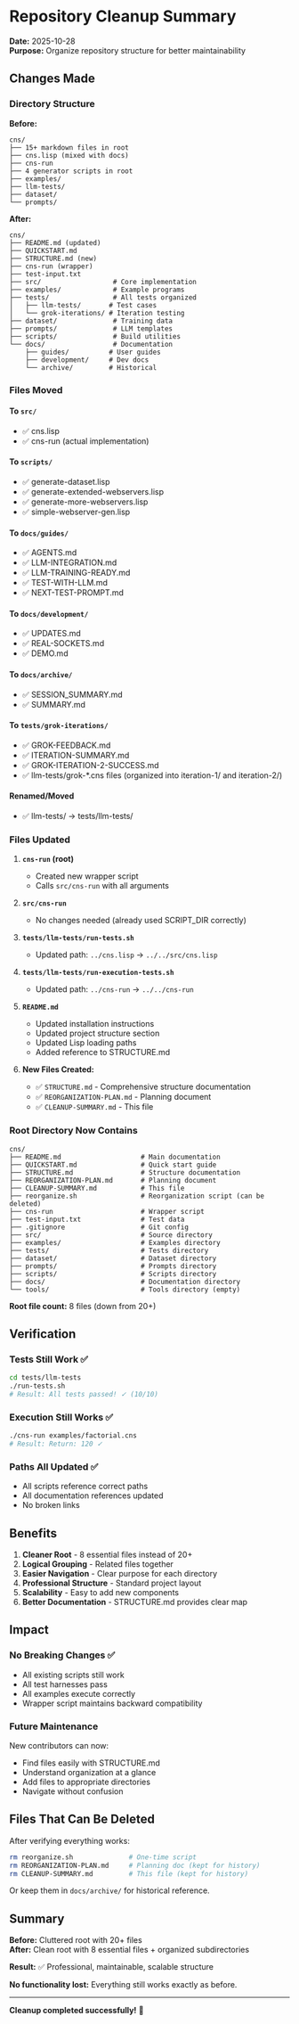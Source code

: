 # Repository Cleanup Summary

**Date:** 2025-10-28  
**Purpose:** Organize repository structure for better maintainability

## Changes Made

### Directory Structure

**Before:**
```
cns/
├── 15+ markdown files in root
├── cns.lisp (mixed with docs)
├── cns-run
├── 4 generator scripts in root
├── examples/
├── llm-tests/
├── dataset/
└── prompts/
```

**After:**
```
cns/
├── README.md (updated)
├── QUICKSTART.md
├── STRUCTURE.md (new)
├── cns-run (wrapper)
├── test-input.txt
├── src/                  # Core implementation
├── examples/             # Example programs
├── tests/                # All tests organized
│   ├── llm-tests/       # Test cases
│   └── grok-iterations/ # Iteration testing
├── dataset/              # Training data
├── prompts/              # LLM templates
├── scripts/              # Build utilities
└── docs/                 # Documentation
    ├── guides/          # User guides
    ├── development/     # Dev docs
    └── archive/         # Historical
```

### Files Moved

#### To `src/`
- ✅ cns.lisp
- ✅ cns-run (actual implementation)

#### To `scripts/`
- ✅ generate-dataset.lisp
- ✅ generate-extended-webservers.lisp
- ✅ generate-more-webservers.lisp
- ✅ simple-webserver-gen.lisp

#### To `docs/guides/`
- ✅ AGENTS.md
- ✅ LLM-INTEGRATION.md
- ✅ LLM-TRAINING-READY.md
- ✅ TEST-WITH-LLM.md
- ✅ NEXT-TEST-PROMPT.md

#### To `docs/development/`
- ✅ UPDATES.md
- ✅ REAL-SOCKETS.md
- ✅ DEMO.md

#### To `docs/archive/`
- ✅ SESSION_SUMMARY.md
- ✅ SUMMARY.md

#### To `tests/grok-iterations/`
- ✅ GROK-FEEDBACK.md
- ✅ ITERATION-SUMMARY.md
- ✅ GROK-ITERATION-2-SUCCESS.md
- ✅ llm-tests/grok-*.cns files (organized into iteration-1/ and iteration-2/)

#### Renamed/Moved
- ✅ llm-tests/ → tests/llm-tests/

### Files Updated

1. **`cns-run` (root)**
   - Created new wrapper script
   - Calls `src/cns-run` with all arguments

2. **`src/cns-run`**
   - No changes needed (already used SCRIPT_DIR correctly)

3. **`tests/llm-tests/run-tests.sh`**
   - Updated path: `../cns.lisp` → `../../src/cns.lisp`

4. **`tests/llm-tests/run-execution-tests.sh`**
   - Updated path: `../cns-run` → `../../cns-run`

5. **`README.md`**
   - Updated installation instructions
   - Updated project structure section
   - Updated Lisp loading paths
   - Added reference to STRUCTURE.md

6. **New Files Created:**
   - ✅ `STRUCTURE.md` - Comprehensive structure documentation
   - ✅ `REORGANIZATION-PLAN.md` - Planning document
   - ✅ `CLEANUP-SUMMARY.md` - This file

### Root Directory Now Contains

```
cns/
├── README.md                    # Main documentation
├── QUICKSTART.md                # Quick start guide
├── STRUCTURE.md                 # Structure documentation
├── REORGANIZATION-PLAN.md       # Planning document
├── CLEANUP-SUMMARY.md           # This file
├── reorganize.sh                # Reorganization script (can be deleted)
├── cns-run                      # Wrapper script
├── test-input.txt               # Test data
├── .gitignore                   # Git config
├── src/                         # Source directory
├── examples/                    # Examples directory
├── tests/                       # Tests directory
├── dataset/                     # Dataset directory
├── prompts/                     # Prompts directory
├── scripts/                     # Scripts directory
├── docs/                        # Documentation directory
└── tools/                       # Tools directory (empty)
```

**Root file count:** 8 files (down from 20+)

## Verification

### Tests Still Work ✅

```bash
cd tests/llm-tests
./run-tests.sh
# Result: All tests passed! ✓ (10/10)
```

### Execution Still Works ✅

```bash
./cns-run examples/factorial.cns
# Result: Return: 120 ✓
```

### Paths All Updated ✅

- All scripts reference correct paths
- All documentation references updated
- No broken links

## Benefits

1. **Cleaner Root** - 8 essential files instead of 20+
2. **Logical Grouping** - Related files together
3. **Easier Navigation** - Clear purpose for each directory
4. **Professional Structure** - Standard project layout
5. **Scalability** - Easy to add new components
6. **Better Documentation** - STRUCTURE.md provides clear map

## Impact

### No Breaking Changes ✅

- All existing scripts still work
- All test harnesses pass
- All examples execute correctly
- Wrapper script maintains backward compatibility

### Future Maintenance

New contributors can now:
- Find files easily with STRUCTURE.md
- Understand organization at a glance
- Add files to appropriate directories
- Navigate without confusion

## Files That Can Be Deleted

After verifying everything works:

```bash
rm reorganize.sh              # One-time script
rm REORGANIZATION-PLAN.md     # Planning doc (kept for history)
rm CLEANUP-SUMMARY.md         # This file (kept for history)
```

Or keep them in `docs/archive/` for historical reference.

## Summary

**Before:** Cluttered root with 20+ files  
**After:** Clean root with 8 essential files + organized subdirectories  

**Result:** ✅ Professional, maintainable, scalable structure

**No functionality lost:** Everything still works exactly as before.

---

**Cleanup completed successfully!** 🎉
